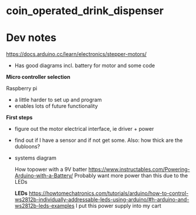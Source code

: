 # coin_operated_drink_dispenser


# Dev notes
https://docs.arduino.cc/learn/electronics/stepper-motors/
- Has good diagrams incl. battery for motor and some code


**Micro controller selection**

Raspberry pi
- a little harder to set up and program
- enables lots of future functionality

**First steps**
- figure out the motor electrical interface, ie driver + power
- find out if I have a sensor and if not get some. Also: how thick are the dubloons?
- systems diagram


  How topower with a 9V batter https://www.instructables.com/Powering-Arduino-with-a-Battery/
  Probably want more power than this due to the LEDs

  **LEDs**
  https://howtomechatronics.com/tutorials/arduino/how-to-control-ws2812b-individually-addressable-leds-using-arduino/#h-arduino-and-ws2812b-leds-examples
  I put this power supply into my cart
